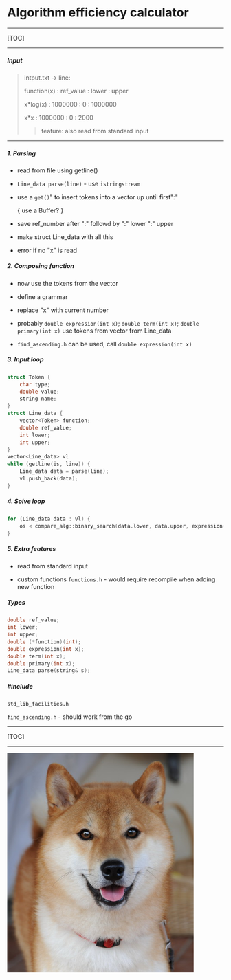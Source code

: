 # Algorithm efficiency calculator



---



[TOC]

---



##### Input

>intput.txt -> line:
>
>function(x) : ref_value : lower : upper
>
>x*log(x) : 1000000 : 0 : 1000000
>
>x*x : 1000000 : 0 : 2000
>
>>  feature: also read from standard input



---



##### 1. Parsing

- read from file using getline()

- `Line_data parse(line)` - use `istringstream`

- use a `get()`" to insert tokens into a vector up until first":"

  { use a Buffer? }

- save ref_number after ":" followd by ":" lower ":" upper

- make struct Line_data with all this

- error if no "x" is read

  

##### 2. Composing function

- now use the tokens from the vector

- define a grammar

- replace "x" with current number

- probably `double expression(int x)`; `double term(int x)`; `double primary(int x)` use tokens from vector from Line_data

- `find_ascending.h` can be used, call `double expression(int x)`

  

##### 3. Input loop

```c++
struct Token {
    char type;
    double value;
    string name;
}
struct Line_data {
    vector<Token> function;
    double ref_value;
    int lower;
    int upper;
}
vector<Line_data> vl
while (getline(is, line)) {
	Line_data data = parse(line);
    vl.push_back(data);
}
```



##### 4. Solve loop

```c++
for (Line_data data : vl) {
    os < compare_alg::binary_search(data.lower, data.upper, expression(data.ref_value));
}
```



##### 5. Extra features

- read from standard input

- custom functions `functions.h` - would require recompile when adding new function



##### Types

```c++
double ref_value;
int lower;
int upper;
double (*function)(int); 
double expression(int x);
double term(int x);
double primary(int x);
Line_data parse(string& s);
```



##### #include

`std_lib_facilities.h`

`find_ascending.h` - should work from the go

---



[TOC]

---

![img](image.jpg)